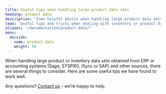 ```yaml
---
title: Useful tips when handling large product data sets
heading: product data
description: "Some helpful advice when handling large product data sets or inventory data obtained from ERP or accounting systems (Sage, SYSPRO, iSync or SAP) or other sources."
lead: "Useful tips and tricks when dealing with inventory or product data"
aliases: "/documentation/product-data/"
menu:
  docside:
    name: product data
    weight: 50
---
```


When handling large product or inventory data sets obtained from ERP or accounting systems (Sage, SYSPRO, iSync or SAP) and other sources, there are several things to consider. Here are some useful tips we have found to work well.

Any questions? [Contact us](/contact-us) – we’re happy to help.
